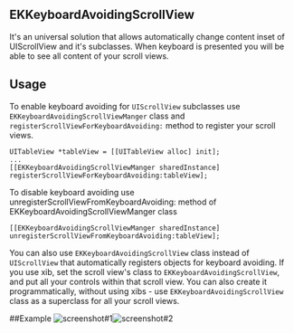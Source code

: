 ## EKKeyboardAvoidingScrollView

It's an universal solution that allows automatically change content inset of UIScrollView and it's subclasses. When keyboard is presented you will be able to see all content of your scroll views.



## Usage
To enable keyboard avoiding for `UIScrollView` subclasses use `EKKeyboardAvoidingScrollViewManger` class and `registerScrollViewForKeyboardAvoiding:` method to register your scroll views. 

<pre><code>UITableView *tableView = [[UITableView alloc] init];
...
[[EKKeyboardAvoidingScrollViewManger sharedInstance] registerScrollViewForKeyboardAvoiding:tableView];
</code></pre>
To disable keyboard avoiding use unregisterScrollViewFromKeyboardAvoiding: method of EKKeyboardAvoidingScrollViewManger class

<pre><code>[[EKKeyboardAvoidingScrollViewManger sharedInstance] unregisterScrollViewFromKeyboardAvoiding:tableView];
</code></pre>

You can also use `EKKeyboardAvoidingScrollView` class instead of `UIScrollView` that automatically registers objects for keyboard avoiding. If you use xib, set the scroll view's class to `EKKeyboardAvoidingScrollView`, and put all your controls within that scroll view. You can also create it programmatically, without using xibs - use `EKKeyboardAvoidingScrollView` class as a superclass for all your scroll views.

##Example
![screenshot#1](https://github.com/kirpichenko/EKKeyboardAvoidingScrollView/raw/develop/README/screenshot_1.PNG)![screenshot#2](https://github.com/kirpichenko/EKKeyboardAvoidingScrollView/raw/develop/README/screenshot_2.PNG)

